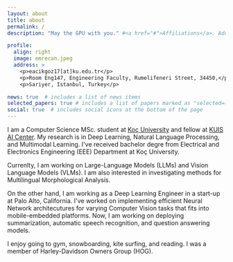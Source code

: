 ```yaml
---
layout: about
title: about
permalink: /
description: "May the GPU with you." #<a href="#">Affiliations</a>. Address. Contacts. Moto. Etc.

profile:
  align: right
  image: emrecan.jpeg
  address: >
    <p>eacikgoz17[at]ku.edu.tr</p>
    <p>Room Eng147, Engineering Faculty, Rumelifeneri Street, 34450,</p>
    <p>Sariyer, Istanbul, Turkey</p>

news: true  # includes a list of news items
selected_papers: true # includes a list of papers marked as "selected={true}"
social: true  # includes social icons at the bottom of the page
---
```


I am a Computer Science MSc. student at [Koç University](https://www.ku.edu.tr/en/) and fellow at [KUIS AI Center](https://ai.ku.edu.tr). My research is in Deep Learning, Natural Language Processing, and Multimodal Learning. I've received bachelor degre from Electrical and Electronics Engineering (EEE) Department at Koç University.

Currenlty, I am working on Large-Language Models (LLMs) and Vision Language Models (VLMs). I am also interested in investigating methods for Multilingual Morphological Analysis.

On the other hand, I am working as a Deep Learning Engineer in a start-up at Palo Alto, California. I've worked on implementing efficient Neural Network architecutures for varying Computer Vision tasks that fits into mobile-embedded platforms. Now, I am working on deploying summarization, automatic speech recognition, and question answering models.

I enjoy going to gym, snowboarding, kite surfing, and reading. I was a member of Harley-Davidson Owners Group (HOG).
